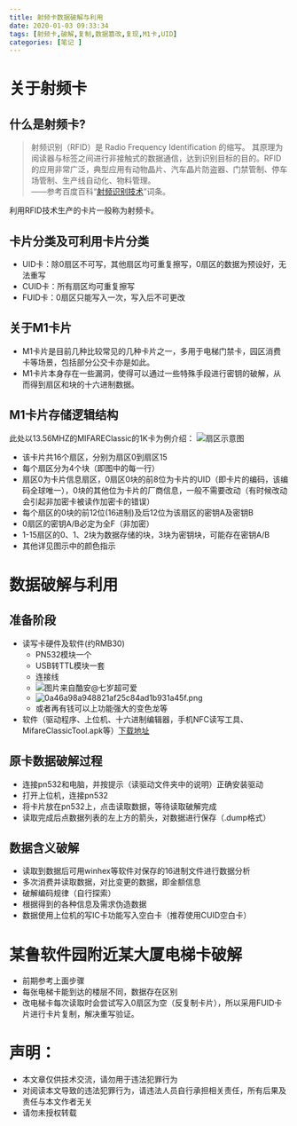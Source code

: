 ```yaml
---
title: 射频卡数据破解与利用
date: 2020-01-03 09:33:34
tags: [射频卡,破解,复制,数据篡改,复现,M1卡,UID]
categories: [笔记 ]
---
```


# 关于射频卡

## 什么是射频卡?
> 射频识别（RFID）是 Radio Frequency Identification 的缩写。
其原理为阅读器与标签之间进行非接触式的数据通信，达到识别目标的目的。RFID 的应用非常广泛，典型应用有动物晶片、汽车晶片防盗器、门禁管制、停车场管制、生产线自动化、物料管理。  
——参考百度百科“[射频识别技术](https://baike.baidu.com/item/%E5%B0%84%E9%A2%91%E8%AF%86%E5%88%AB%E6%8A%80%E6%9C%AF/9524139)”词条。  
<!--more-->
利用RFID技术生产的卡片一般称为射频卡。

## 卡片分类及可利用卡片分类
* UID卡：除0扇区不可写，其他扇区均可重复擦写，0扇区的数据为预设好，无法重写
* CUID卡：所有扇区均可重复擦写
* FUID卡：0扇区只能写入一次，写入后不可更改

## 关于M1卡片
* M1卡片是目前几种比较常见的几种卡片之一，多用于电梯门禁卡，园区消费卡等场景，包括部分公交卡亦是如此。
* M1卡片本身存在一些漏洞，使得可以通过一些特殊手段进行密钥的破解，从而得到扇区和块的十六进制数据。

## M1卡片存储逻辑结构
此处以13.56MHZ的MIFAREClassic的1K卡为例介绍：
![扇区示意图](https://i.jpg.dog/img/5d1d67db7d9621feaae05e5c2ffd9a3d.jpg)  

* 该卡片共16个扇区，分别为扇区0到扇区15
* 每个扇区分为4个块（即图中的每一行）
* 扇区0为卡片信息扇区，0扇区0块的前8位为卡片的UID（即卡片的编码，该编码全球唯一），0块的其他位为卡片的厂商信息，一般不需要改动（有时候改动会引起非加密卡被读作加密卡的错误）
* 每个扇区的0块的前12位(16进制)及后12位为该扇区的密钥A及密钥B
* 0扇区的密钥A/B必定为全F（非加密）
* 1-15扇区的0、1、2块为数据存储的块，3块为密钥块，可能存在密钥A/B
* 其他详见图示中的颜色指示

# 数据破解与利用
## 准备阶段
* 读写卡硬件及软件(约RMB30)
	* PN532模块一个
	* USB转TTL模块一套
	* 连接线
	* ![图片来自酷安@七岁超可爱](https://i.jpg.dog/img/2d836f072c48ac6de77535fcb9b702e8.png)
	* ![0a46a98a948821af25c84ad1b931a45f.png](https://i.jpg.dog/img/0a46a98a948821af25c84ad1b931a45f.png)
	* 或者再有钱可以上功能强大的变色龙等
* 软件（驱动程序、上位机、十六进制编辑器，手机NFC读写工具、MifareClassicTool.apk等）[下载地址](https://www.lanzous.com/i6lyvjg)

## 原卡数据破解过程
* 连接pn532和电脑，并按提示（读驱动文件夹中的说明）正确安装驱动
* 打开上位机，连接pn532
* 将卡片放在pn532上，点击读取数据，等待读取破解完成
* 读取完成后点数据列表的左上方的箭头，对数据进行保存（.dump格式）

## 数据含义破解 
* 读取到数据后可用winhex等软件对保存的16进制文件进行数据分析
* 多次消费并读取数据，对比变更的数据，即金额信息
* 破解编码规律（自行探索）
* 根据得到的各种信息及需求伪造数据
* 数据使用上位机的写IC卡功能写入空白卡（推荐使用CUID空白卡）

# 某鲁软件园附近某大厦电梯卡破解
* 前期参考上面步骤
* 每张电梯卡能到达的楼层不同，数据存在区别
* 改电梯卡每次读取时会尝试写入0扇区为空（反复制卡片），所以采用FUID卡片进行卡片复制，解决重写验证。
  

# 声明：
* 本文章仅供技术交流，请勿用于违法犯罪行为
* 对阅读本文导致的违法犯罪行为，请违法人员自行承担相关责任，所有后果及责任与本文作者无关
* 请勿未授权转载